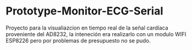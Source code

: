# Prototype-Monitor-ECG-Serial
Proyecto para la visualiazcion en tiempo real de la señal cardíaca proveniente del AD8232, la inteneción era realizarlo con un modulo WIFI ESP8226 pero por problemas de presupuesto no se pudo.
